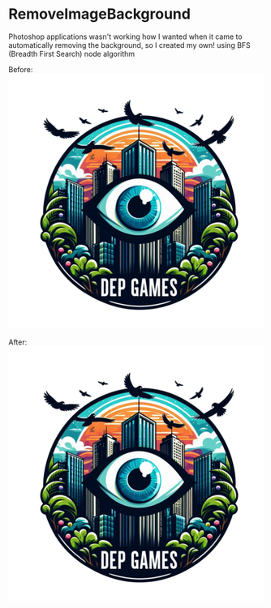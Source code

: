 # RemoveImageBackground
Photoshop applications wasn't working how I wanted when it came to automatically removing the background, so I created my own! using BFS (Breadth First Search) node algorithm

Before:
![](Before.png)

After:
![](After.png)

